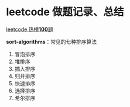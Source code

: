 
# leetcode 做题记录、总结

<u>leetcode 热榜**100**题</u>

**sort-algorithms**：常见的七种排序算法
1. 冒泡排序
2. 堆排序
3. 插入排序
4. 归并排序
5. 快速排序
6. 选择排序
7. 希尔排序
